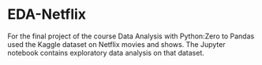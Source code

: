 # EDA-Netflix

For the final project of the course Data Analysis with Python:Zero to Pandas used the Kaggle dataset on Netflix movies and shows. The Jupyter notebook contains exploratory data analysis on that dataset.
